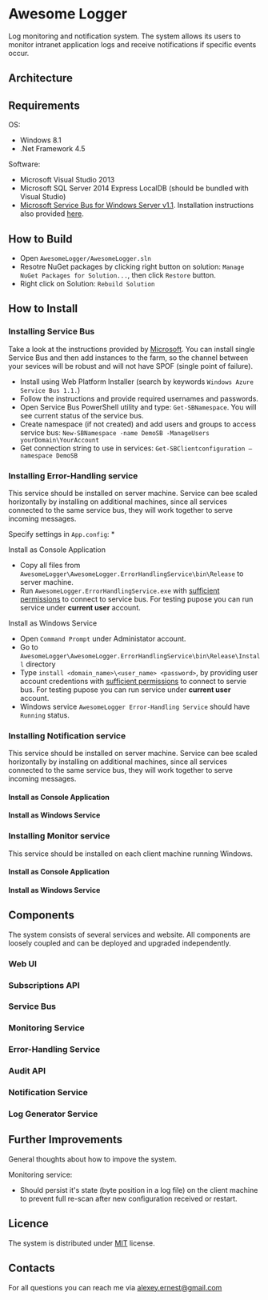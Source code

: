 # Awesome Logger
Log monitoring and notification system. The system allows its users to monitor intranet application logs and receive notifications if specific events occur.

## Architecture

## Requirements

OS:
* Windows 8.1
* .Net Framework 4.5

Software:
* Microsoft Visual Studio 2013
* Microsoft SQL Server 2014 Express LocalDB (should be bundled with Visual Studio)
* [Microsoft Service Bus for Windows Server v1.1](https://msdn.microsoft.com/ru-ru/library/dn282152(v=azure.10).aspx). Installation instructions also provided [here](#installing-service-bus).

## How to Build
* Open `AwesomeLogger/AwesomeLogger.sln`
* Resotre NuGet packages by clicking right button on solution: `Manage NuGet Packages for Solution...`, then click `Restore` button.
* Right click on Solution: `Rebuild Solution`

## How to Install

### Installing Service Bus
Take a look at the instructions provided by [Microsoft](https://msdn.microsoft.com/ru-ru/library/dn282152(v=azure.10).aspx). You can install single Service Bus and then add instances to the farm, so the channel between your sevices will be robust and will not have SPOF (single point of failure).

* Install using Web Platform Installer (search by keywords `Windows Azure Service Bus 1.1.`)
* Follow the instructions and provide required usernames and passwords.
* Open Service Bus PowerShell utility and type: `Get-SBNamespace`. You will see current status of the service bus.
* Create namespace (if not created) and add users and groups to access service bus: `New-SBNamespace -name DemoSB -ManageUsers yourDomain\YourAccount`
* Get connection string to use in services: `Get-SBClientconfiguration –namespace DemoSB`

### Installing Error-Handling service
This service should be installed on server machine. Service can bee scaled horizontally by installing on additional machines, since all services connected to the same service bus, they will work together to serve incoming messages.

Specify settings in `App.config`:
* 

Install as Console Application
* Copy all files from `AwesomeLogger\AwesomeLogger.ErrorHandlingService\bin\Release` to server machine.
* Run `AwesomeLogger.ErrorHandlingService.exe` with [sufficient permissions](#installing-service-bus) to connect to service bus. For testing pupose you can run service under **current user** account.

Install as Windows Service
* Open `Command Prompt` under Administator account.
* Go to `AwesomeLogger\AwesomeLogger.ErrorHandlingService\bin\Release\Install` directory
* Type `install <domain_name>\<user_name> <password>`, by providing user account credentions with [sufficient permissions](#installing-service-bus) to connect to servie bus. For testing pupose you can run service under **current user** account.
* Windows service `AwesomeLogger Error-Handling Service` should have `Running` status.

### Installing Notification service
This service should be installed on server machine. Service can bee scaled horizontally by installing on additional machines, since all services connected to the same service bus, they will work together to serve incoming messages.

#### Install as Console Application

#### Install as Windows Service

### Installing Monitor service
This service should be installed on each client machine running Windows.

#### Install as Console Application

#### Install as Windows Service

## Components
The system consists of several services and website. All components are loosely coupled and can be deployed and upgraded independently. 

### Web UI

### Subscriptions API

### Service Bus

### Monitoring Service

### Error-Handling Service

### Audit API

### Notification Service

### Log Generator Service

## Further Improvements
General thoughts about how to impove the system.

Monitoring service:
* Should persist it's state (byte position in a log file) on the client machine to prevent full re-scan after new configuration received or restart.

## Licence
The system is distributed under [MIT](LICENSE) license.

## Contacts
For all questions you can reach me via alexey.ernest@gmail.com
